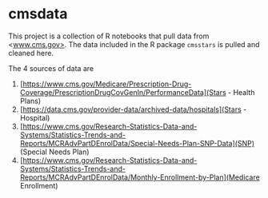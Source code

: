 # cmsdata

This project is a collection of R notebooks that pull data from <www.cms.gov>. The data included in the R package `cmsstars` is pulled and cleaned here.

The 4 sources of data are

1. [https://www.cms.gov/Medicare/Prescription-Drug-Coverage/PrescriptionDrugCovGenIn/PerformanceData](Stars - Health Plans)
2. [https://data.cms.gov/provider-data/archived-data/hospitals](Stars - Hospital)
3. [https://www.cms.gov/Research-Statistics-Data-and-Systems/Statistics-Trends-and-Reports/MCRAdvPartDEnrolData/Special-Needs-Plan-SNP-Data](SNP) (Special Needs Plan)
4. [https://www.cms.gov/Research-Statistics-Data-and-Systems/Statistics-Trends-and-Reports/MCRAdvPartDEnrolData/Monthly-Enrollment-by-Plan](Medicare Enrollment)

